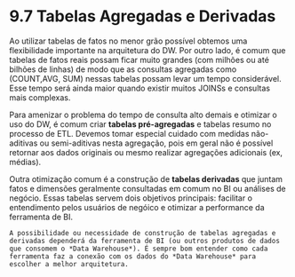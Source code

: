# 9.7 Tabelas Agregadas e Derivadas

Ao utilizar tabelas de fatos no menor grão possível obtemos uma flexibilidade importante na arquitetura do DW. Por outro lado, é comum que tabelas de fatos reais possam ficar muito grandes (com milhões ou até bilhões de linhas) de modo que as consultas agregadas como (COUNT,AVG, SUM) nessas tabelas possam levar um tempo considerável. Esse tempo será ainda maior quando existir muitos JOINSs e consultas mais complexas.

Para amenizar o problema do tempo de consulta alto demais e otimizar o uso do DW, é comum criar **tabelas pré-agregadas** e tabelas resumo no processo de ETL.  Devemos tomar especial cuidado com medidas não-aditivas ou semi-aditivas nesta agregação, pois em geral não é possível retornar aos dados originais ou mesmo realizar agregações adicionais (ex, médias).

Outra otimização comum é a construção de **tabelas derivadas** que juntam fatos e dimensões geralmente consultadas em comum no BI ou análises de negócio. Essas tabelas servem dois objetivos principais: facilitar o entendimento pelos usuários de negóico e otimizar a performance da ferramenta de BI.

```{admonition} Importante
A possibilidade ou necessidade de construção de tabelas agregadas e derivadas dependerá da ferramenta de BI (ou outros produtos de dados que consomem o *Data Warehouse*). É sempre bom entender como cada ferramenta faz a conexão com os dados do *Data Warehouse* para escolher a melhor arquitetura.
```